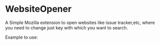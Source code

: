 # WebsiteOpener
A Simple Mozilla extension to open websites like issue tracker,etc, where you need to change just key with which you want to search.

Example to use:
